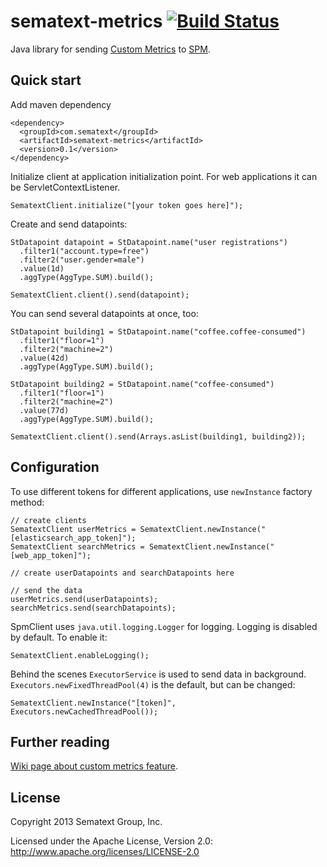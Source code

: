 sematext-metrics [![Build Status](https://travis-ci.org/sematext/sematext-metrics.png?branch=master)](https://travis-ci.org/sematext/sematext-metrics)
============

Java library for sending [Custom Metrics](https://sematext.atlassian.net/wiki/display/PUBSPM/Custom+Metrics) to [SPM](http://sematext.com/spm/index.html).

## Quick start

Add maven dependency

    <dependency>
      <groupId>com.sematext</groupId>
      <artifactId>sematext-metrics</artifactId>
      <version>0.1</version>
    </dependency>

Initialize client at application initialization point. For web applications it can be ServletContextListener.
    
    SematextClient.initialize("[your token goes here]");

Create and send datapoints:

    StDatapoint datapoint = StDatapoint.name("user registrations")
      .filter1("account.type=free")
      .filter2("user.gender=male")
      .value(1d)
      .aggType(AggType.SUM).build();

    SematextClient.client().send(datapoint);

You can send several datapoints at once, too:

    StDatapoint building1 = StDatapoint.name("coffee.coffee-consumed")
      .filter1("floor=1")
      .filter2("machine=2")
      .value(42d)
      .aggType(AggType.SUM).build();

    StDatapoint building2 = StDatapoint.name("coffee-consumed")
      .filter1("floor=1")
      .filter2("machine=2")
      .value(77d)
      .aggType(AggType.SUM).build();

    SematextClient.client().send(Arrays.asList(building1, building2));


## Configuration

To use different tokens for different applications, use `newInstance` factory method:

    // create clients
    SematextClient userMetrics = SematextClient.newInstance("[elasticsearch_app_token]");
    SematextClient searchMetrics = SematextClient.newInstance("[web_app_token]");

    // create userDatapoints and searchDatapoints here

    // send the data
    userMetrics.send(userDatapoints);
    searchMetrics.send(searchDatapoints);

SpmClient uses `java.util.logging.Logger` for logging. Logging is disabled by default. To enable it:

    SematextClient.enableLogging();

Behind the scenes `ExecutorService` is used to send data in background. `Executors.newFixedThreadPool(4)` is the default, but can be changed:

    SematextClient.newInstance("[token]", Executors.newCachedThreadPool());


## Further reading

[Wiki page about custom metrics feature](https://sematext.atlassian.net/wiki/display/PUBSPM/Custom+Metrics).

## License

Copyright 2013 Sematext Group, Inc.

Licensed under the Apache License, Version 2.0: http://www.apache.org/licenses/LICENSE-2.0
